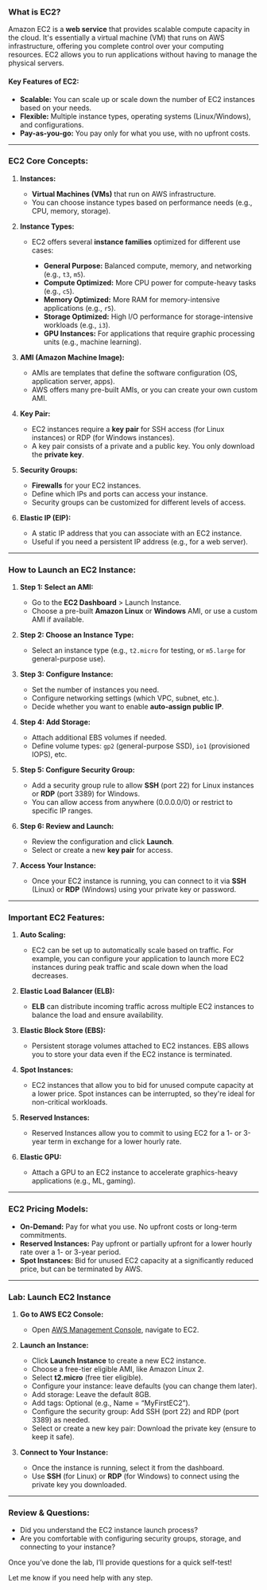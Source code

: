 ### **What is EC2?**

Amazon EC2 is a **web service** that provides scalable compute capacity in the cloud. It's essentially a virtual machine (VM) that runs on AWS infrastructure, offering you complete control over your computing resources. EC2 allows you to run applications without having to manage the physical servers.

#### **Key Features of EC2:**

* **Scalable:** You can scale up or scale down the number of EC2 instances based on your needs.
* **Flexible:** Multiple instance types, operating systems (Linux/Windows), and configurations.
* **Pay-as-you-go:** You pay only for what you use, with no upfront costs.

---

### **EC2 Core Concepts:**

1. **Instances:**

   * **Virtual Machines (VMs)** that run on AWS infrastructure.
   * You can choose instance types based on performance needs (e.g., CPU, memory, storage).

2. **Instance Types:**

   * EC2 offers several **instance families** optimized for different use cases:

     * **General Purpose:** Balanced compute, memory, and networking (e.g., `t3`, `m5`).
     * **Compute Optimized:** More CPU power for compute-heavy tasks (e.g., `c5`).
     * **Memory Optimized:** More RAM for memory-intensive applications (e.g., `r5`).
     * **Storage Optimized:** High I/O performance for storage-intensive workloads (e.g., `i3`).
     * **GPU Instances:** For applications that require graphic processing units (e.g., machine learning).

3. **AMI (Amazon Machine Image):**

   * AMIs are templates that define the software configuration (OS, application server, apps).
   * AWS offers many pre-built AMIs, or you can create your own custom AMI.

4. **Key Pair:**

   * EC2 instances require a **key pair** for SSH access (for Linux instances) or RDP (for Windows instances).
   * A key pair consists of a private and a public key. You only download the **private key**.

5. **Security Groups:**

   * **Firewalls** for your EC2 instances.
   * Define which IPs and ports can access your instance.
   * Security groups can be customized for different levels of access.

6. **Elastic IP (EIP):**

   * A static IP address that you can associate with an EC2 instance.
   * Useful if you need a persistent IP address (e.g., for a web server).

---

### **How to Launch an EC2 Instance:**

1. **Step 1: Select an AMI:**

   * Go to the **EC2 Dashboard** > Launch Instance.
   * Choose a pre-built **Amazon Linux** or **Windows** AMI, or use a custom AMI if available.

2. **Step 2: Choose an Instance Type:**

   * Select an instance type (e.g., `t2.micro` for testing, or `m5.large` for general-purpose use).

3. **Step 3: Configure Instance:**

   * Set the number of instances you need.
   * Configure networking settings (which VPC, subnet, etc.).
   * Decide whether you want to enable **auto-assign public IP**.

4. **Step 4: Add Storage:**

   * Attach additional EBS volumes if needed.
   * Define volume types: `gp2` (general-purpose SSD), `io1` (provisioned IOPS), etc.

5. **Step 5: Configure Security Group:**

   * Add a security group rule to allow **SSH** (port 22) for Linux instances or **RDP** (port 3389) for Windows.
   * You can allow access from anywhere (0.0.0.0/0) or restrict to specific IP ranges.

6. **Step 6: Review and Launch:**

   * Review the configuration and click **Launch**.
   * Select or create a new **key pair** for access.

7. **Access Your Instance:**

   * Once your EC2 instance is running, you can connect to it via **SSH** (Linux) or **RDP** (Windows) using your private key or password.

---

### **Important EC2 Features:**

1. **Auto Scaling:**

   * EC2 can be set up to automatically scale based on traffic. For example, you can configure your application to launch more EC2 instances during peak traffic and scale down when the load decreases.

2. **Elastic Load Balancer (ELB):**

   * **ELB** can distribute incoming traffic across multiple EC2 instances to balance the load and ensure availability.

3. **Elastic Block Store (EBS):**

   * Persistent storage volumes attached to EC2 instances. EBS allows you to store your data even if the EC2 instance is terminated.

4. **Spot Instances:**

   * EC2 instances that allow you to bid for unused compute capacity at a lower price. Spot instances can be interrupted, so they're ideal for non-critical workloads.

5. **Reserved Instances:**

   * Reserved Instances allow you to commit to using EC2 for a 1- or 3-year term in exchange for a lower hourly rate.

6. **Elastic GPU:**

   * Attach a GPU to an EC2 instance to accelerate graphics-heavy applications (e.g., ML, gaming).

---

### **EC2 Pricing Models:**

* **On-Demand:** Pay for what you use. No upfront costs or long-term commitments.
* **Reserved Instances:** Pay upfront or partially upfront for a lower hourly rate over a 1- or 3-year period.
* **Spot Instances:** Bid for unused EC2 capacity at a significantly reduced price, but can be terminated by AWS.

---

### **Lab: Launch EC2 Instance**

1. **Go to AWS EC2 Console:**

   * Open [AWS Management Console](https://aws.amazon.com/console/), navigate to EC2.

2. **Launch an Instance:**

   * Click **Launch Instance** to create a new EC2 instance.
   * Choose a free-tier eligible AMI, like Amazon Linux 2.
   * Select **t2.micro** (free tier eligible).
   * Configure your instance: leave defaults (you can change them later).
   * Add storage: Leave the default 8GB.
   * Add tags: Optional (e.g., Name = “MyFirstEC2”).
   * Configure the security group: Add SSH (port 22) and RDP (port 3389) as needed.
   * Select or create a new key pair: Download the private key (ensure to keep it safe).

3. **Connect to Your Instance:**

   * Once the instance is running, select it from the dashboard.
   * Use **SSH** (for Linux) or **RDP** (for Windows) to connect using the private key you downloaded.

---

### **Review & Questions:**

* Did you understand the EC2 instance launch process?
* Are you comfortable with configuring security groups, storage, and connecting to your instance?

Once you’ve done the lab, I’ll provide questions for a quick self-test!

Let me know if you need help with any step.
